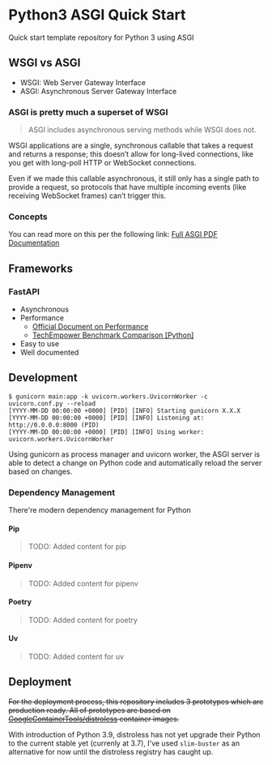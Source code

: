 # Python3 ASGI Quick Start

Quick start template repository for Python 3 using ASGI

## WSGI vs ASGI

- WSGI: Web Server Gateway Interface
- ASGI: Asynchronous Server Gateway Interface

### ASGI is pretty much a superset of WSGI

> ASGI includes asynchronous serving methods while WSGI does not.

WSGI applications are a single, synchronous callable that takes a request and returns a response; this doesn’t allow for long-lived connections, like you get with long-poll HTTP or WebSocket connections.

Even if we made this callable asynchronous, it still only has a single path to provide a request, so protocols that have multiple incoming events (like receiving WebSocket frames) can’t trigger this.

### Concepts

You can read more on this per the following link: [Full ASGI PDF Documentation](https://readthedocs.org/projects/asgi/downloads/pdf/latest/)

## Frameworks

### FastAPI

- Asynchronous
- Performance
  - [Official Document on Performance](https://fastapi.tiangolo.com/benchmarks/)
  - [TechEmpower Benchmark Comparison [Python]](https://www.techempower.com/benchmarks/#section=data-r19&hw=ph&test=fortune&l=zijzen-1r)
- Easy to use
- Well documented

## Development

```console
$ gunicorn main:app -k uvicorn.workers.UvicornWorker -c uvicorn.conf.py --reload
[YYYY-MM-DD 00:00:00 +0000] [PID] [INFO] Starting gunicorn X.X.X
[YYYY-MM-DD 00:00:00 +0000] [PID] [INFO] Listening at: http://0.0.0.0:8000 (PID)
[YYYY-MM-DD 00:00:00 +0000] [PID] [INFO] Using worker: uvicorn.workers.UvicornWorker
```

Using gunicorn as process manager and uvicorn worker, the ASGI server is able to detect a change on Python code and automatically reload the server based on changes.

### Dependency Management

There're modern dependency management for Python

#### Pip

> TODO: Added content for pip

#### Pipenv

> TODO: Added content for pipenv

#### Poetry

> TODO: Added content for poetry

#### Uv

> TODO: Added content for uv

## Deployment

~~For the deployment process, this repository includes 3 prototypes which are production ready. All of prototypes are based on [GoogleContainerTools/distroless](https://github.com/GoogleContainerTools/distroless) container images.~~

With introduction of Python 3.9, distroless has not yet upgrade their Python to the current stable yet (currenly at 3.7), I've used `slim-buster` as an alternative for now until the distroless registry has caught up.
